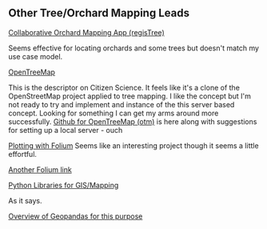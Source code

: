## Other Tree/Orchard Mapping Leads

[Collaborative Orchard Mapping App (regisTree)](https://montezumaorchard.org/registree/)

Seems effective for locating orchards and some trees but doesn't match my use case model.

[OpenTreeMap](https://www.citizenscience.gov/catalog/53/#)

This is the descriptor on Citizen Science. It feels like it's a clone of the OpenStreetMap project applied to tree mapping. I like the concept but I'm not ready to try and implement and instance of the this server based concept. Looking for something I can get my arms around more successfully. [Github for OpenTreeMap (otm)](https://github.com/OpenTreeMap/opentreemap.github.com) is here along with suggestions for setting up a local server - ouch

[Plotting with Folium](https://dev.to/manifoldmindaway/plotting-the-trees-of-nyc-with-folium-4ffo)
Seems like an interesting project though it seems a little effortful.

[Another Folium link](https://www.33rdsquare.com/guide-geospatial-analysis-folium-python/)

[Python Libraries for GIS/Mapping](https://gisgeography.com/python-libraries-gis-mapping/)

As it says.

[Overview of Geopandas for this purpose](https://www.analyticsvidhya.com/blog/2021/09/how-to-visualise-data-in-maps-using-geopandas/)